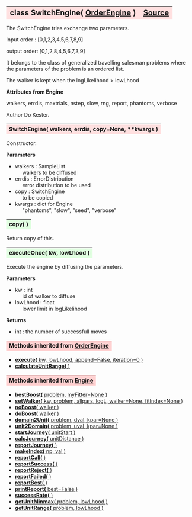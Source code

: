 ---
---
<br><br>

<a name="SwitchEngine"></a>
<table><thead style="background-color:#FFE0E0; width:100%; font-size:20px"><tr><th style="text-align:left">
<strong>class SwitchEngine(</strong> <a href="./OrderEngine.html">OrderEngine</a> )</th><th style="text-align:right"><a href=https://github.com/dokester/BayesicFitting/blob/master/BayesicFitting/source/SwitchEngine.py target=_blank>Source</a></th></tr></thead></table>
<p>

The SwitchEngine tries exchange two parameters.

Input order : [0,1,2,3,4,5,6,7,8,9]

output order: [0,1,2,8,4,5,6,7,3,9]

It belongs to the class of generalized travelling salesman problems
where the parameters of the problem is an ordered list.

The walker is kept when the logLikelihood > lowLhood

<b>Attributes from Engine</b>

walkers, errdis, maxtrials, nstep, slow, rng, report, phantoms, verbose

Author       Do Kester.


<a name="SwitchEngine"></a>
<table><thead style="background-color:#FFE0E0; width:100%; font-size:15px"><tr><th style="text-align:left">
<strong>SwitchEngine(</strong> walkers, errdis, copy=None, **kwargs )
</th></tr></thead></table>
<p>

Constructor.

<b>Parameters</b>

* walkers  :  SampleList<br>
&nbsp;&nbsp;&nbsp;&nbsp; walkers to be diffused<br>
* errdis  :  ErrorDistribution<br>
&nbsp;&nbsp;&nbsp;&nbsp; error distribution to be used<br>
* copy  :  SwitchEngine<br>
&nbsp;&nbsp;&nbsp;&nbsp; to be copied<br>
* kwargs  :  dict for Engine<br>
&nbsp;&nbsp;&nbsp;&nbsp; "phantoms", "slow", "seed", "verbose"<br>


<a name="copy"></a>
<table><thead style="background-color:#E0FFE0; width:100%; font-size:15px"><tr><th style="text-align:left">
<strong>copy(</strong> )
</th></tr></thead></table>
<p>
Return copy of this. 

<a name="executeOnce"></a>
<table><thead style="background-color:#E0FFE0; width:100%; font-size:15px"><tr><th style="text-align:left">
<strong>executeOnce(</strong> kw, lowLhood )
</th></tr></thead></table>
<p>

Execute the engine by diffusing the parameters.

<b>Parameters</b>

* kw  :  int<br>
&nbsp;&nbsp;&nbsp;&nbsp; id of walker to diffuse<br>
* lowLhood  :  float<br>
&nbsp;&nbsp;&nbsp;&nbsp; lower limit in logLikelihood<br>

<b>Returns</b>

* int  :  the number of successfull moves<br>


<table><thead style="background-color:#FFD0D0; width:100%; font-size:15px"><tr><th style="text-align:left">
<strong>Methods inherited from</strong> <a href="./OrderEngine.html">OrderEngine</a></th></tr></thead></table>


* [<strong>execute(</strong> kw, lowLhood, append=False, iteration=0 )](./OrderEngine.md#execute)
* [<strong>calculateUnitRange(</strong> ) ](./OrderEngine.md#calculateUnitRange)


<table><thead style="background-color:#FFD0D0; width:100%; font-size:15px"><tr><th style="text-align:left">
<strong>Methods inherited from</strong> <a href="./Engine.html">Engine</a></th></tr></thead></table>


* [<strong>bestBoost(</strong> problem, myFitter=None ) ](./Engine.md#bestBoost)
* [<strong>setWalker(</strong> kw, problem, allpars, logL, walker=None, fitIndex=None ) ](./Engine.md#setWalker)
* [<strong>noBoost(</strong> walker ) ](./Engine.md#noBoost)
* [<strong>doBoost(</strong> walker ) ](./Engine.md#doBoost)
* [<strong>domain2Unit(</strong> problem, dval, kpar=None ) ](./Engine.md#domain2Unit)
* [<strong>unit2Domain(</strong> problem, uval, kpar=None ) ](./Engine.md#unit2Domain)
* [<strong>startJourney(</strong> unitStart ) ](./Engine.md#startJourney)
* [<strong>calcJourney(</strong> unitDistance ) ](./Engine.md#calcJourney)
* [<strong>reportJourney(</strong> ) ](./Engine.md#reportJourney)
* [<strong>makeIndex(</strong> np, val ) ](./Engine.md#makeIndex)
* [<strong>reportCall(</strong> )](./Engine.md#reportCall)
* [<strong>reportSuccess(</strong> )](./Engine.md#reportSuccess)
* [<strong>reportReject(</strong> )](./Engine.md#reportReject)
* [<strong>reportFailed(</strong> )](./Engine.md#reportFailed)
* [<strong>reportBest(</strong> )](./Engine.md#reportBest)
* [<strong>printReport(</strong> best=False ) ](./Engine.md#printReport)
* [<strong>successRate(</strong> ) ](./Engine.md#successRate)
* [<strong>getUnitMinmax(</strong> problem, lowLhood ) ](./Engine.md#getUnitMinmax)
* [<strong>getUnitRange(</strong> problem, lowLhood ) ](./Engine.md#getUnitRange)
